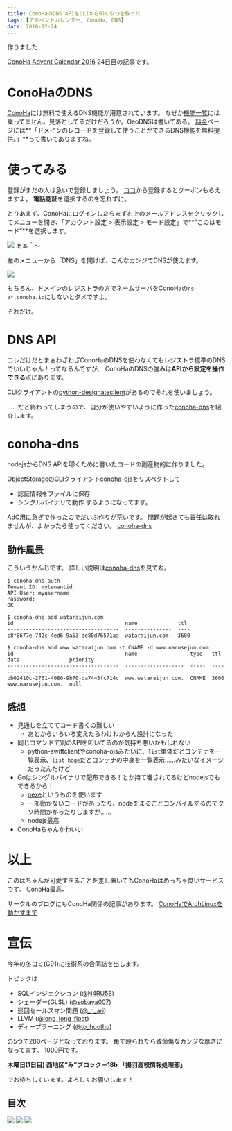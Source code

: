 ```yaml
---
title: ConoHaのDNS APIをCLIから叩くやつを作った
tags: [アドベントカレンダー, ConoHa, DNS]
date: 2016-12-24
---
```


作りました

<!--more-->

[ConoHa Advent Calendar 2016](http://qiita.com/advent-calendar/2016/conoha) 24日目の記事です。

# ConoHaのDNS

[ConoHa](https://www.conoha.jp/referral/?token=sp928CCbwhPZeu0SLEbeVyIhGOsIchLSzaun2yUbKWaR.q89860-OPA)には無料で使えるDNS機能が用意されています。
なぜか[機能一覧](https://www.conoha.jp/function/)には乗ってません。見落としてるだけだろうか。GeoDNSは書いてある。
[料金](https://www.conoha.jp/pricing/)ページには**「ドメインのレコードを登録して使うことができるDNS機能を無料提供。」**って書いてありますね。

# 使ってみる

登録がまだの人は急いで登録しましょう。
[ココ](https://www.conoha.jp/referral/?token=sp928CCbwhPZeu0SLEbeVyIhGOsIchLSzaun2yUbKWaR.q89860-OPA)から登録するとクーポンもらえますよ。
**電話認証**を選択するのを忘れずに。

とりあえず、ConoHaにログインしたらまず右上のメールアドレスをクリックしてメニューを開き、「アカウント設定 > 表示設定 > モード設定」で**”このはモード”**を選択します。

![](1.png)
あぁ＾〜

左のメニューから「DNS」を開けば、こんなカンジでDNSが使えます。

![](2.png)

もちろん、ドメインのレジストラの方でネームサーバをConoHaの`ns-a*.conoha.io`にしないとダメですよ。

それだけ。

# DNS API

コレだけだとまぁわざわざConoHaのDNSを使わなくてもレジストラ標準のDNSでいいじゃん！ってなるんですが、
ConoHaのDNSの強みは**APIから設定を操作できる**点にあります。

CLIクライアントの[python-designateclient](http://docs.openstack.org/developer/python-designateclient/)があるのでそれを使いましょう。

……だと終わってしまうので、自分が使いやすいように作った[conoha-dns](https://github.com/kaz/conoha-dns)を紹介します。

# conoha-dns

nodejsからDNS APIを叩くために書いたコードの副産物的に作りました。

ObjectStorageのCLIクライアント[conoha-ojs](https://github.com/hironobu-s/conoha-ojs)をリスペクトして
- 認証情報をファイルに保存
- シングルバイナリで動作
するようになってます。

AdC用に急ぎで作ったのでだいぶ作りが荒いです。
問題が起きても責任は取れませんが、よかったら使ってください。
[conoha-dns](https://github.com/kaz/conoha-dns)

## 動作風景

こういうかんじです。
詳しい説明は[conoha-dns](https://github.com/kaz/conoha-dns)を見てね。

```
$ conoha-dns auth
Tenant ID: mytenantid
API User: myusername
Password:
OK

$ conoha-dns add wataraijun.com
id                                    name             ttl
------------------------------------  ---------------  ----
c8f8677e-742c-4ed6-9a53-de80d76571aa  wataraijun.com.  3600

$ conoha-dns add www.wataraijun.com -t CNAME -d www.narusejun.com
id                                    name                 type   ttl   data                priority
------------------------------------  -------------------  -----  ----  ------------------  --------
bb02410c-2761-4080-9b70-da7445fc714c  www.wataraijun.com.  CNAME  3600  www.narusejun.com.  null
```

## 感想

- 見通しを立ててコード書くの難しい
   - あとからいろいろ変えたらわけわからん設計になった
- 同じコマンドで別のAPIを叩いてるのが気持ち悪いかもしれない
   - python-swiftclientやconoha-ojsみたいに、`list`単体だとコンテナを一覧表示、`list hoge`だとコンテナの中身を一覧表示……みたいなイメージだったんだけど
- Goはシングルバイナリで配布できる！とか持て囃されてるけどnodejsでもできるから！
   - [nexe](https://github.com/nexe/nexe)というものを使います
   - 一部動かないコードがあったり、nodeをまるごとコンパイルするのでクソ時間かかったりしますが……
   - nodejs最高
- ConoHaちゃんかわいい

# 以上

このはちゃんが可愛すぎることを差し置いてもConoHaはめっちゃ良いサービスです。
ConoHa最高。

サークルのブログにもConoHa関係の記事があります。
[ConoHaでArchLinuxを動かすまで](https://trap.jp/post/39/)

# 宣伝

今年の冬コミ(C91)に技術系の合同誌を出します。

トピックは
- SQLインジェクション ([@N4RU5E](https://twitter.com/N4RU5E))
- シェーダー(GLSL) ([@sobaya007](https://twitter.com/sobaya007))
- 巡回セールスマン問題 ([@_n_ari](https://twitter.com/_n_ari))
- LLVM ([@long_long_float](https://twitter.com/long_long_float))
- ディープラーニング ([@to_huothu](https://twitter.com/to_huothu))

の5つで200ページとなっております。
角で殴られたら致命傷なカンジな厚さになってます。
1000円です。

**木曜日(1日目) 西地区“み”ブロック－18b**
**「揚羽高校情報処理部」**

でお待ちしています。よろしくお願いします！

## 目次

![](book1.png)
![](book2.png)
![](book3.png)
